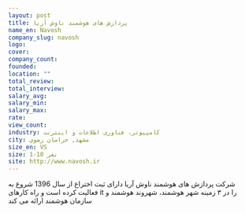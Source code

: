```yaml
---
layout: post
title: پردازش های هوشمند ناوش آریا
name_en: Navosh
company_slug: navosh
logo: 
cover: 
company_count:
founded:
location: ""
total_review: 
total_interview: 
salary_avg: 
salary_min: 
salary_max: 
rate: 
view_count: 
industry: کامپیوتر، فناوری اطلاعات و اینترنت
city: مشهد, خراسان رضوي
size_en: VS
size: 1-10 نفر
site: http://www.navosh.ir
---
```


شرکت پردازش های هوشمند ناوش آریا دارای ثبت اختراع از سال 1396 شروع به فعالیت کرده است و راه کارهای it را در ۳ زمینه شهر هوشمند، شهروند هوشمند و سازمان هوشمند ارائه می کند

